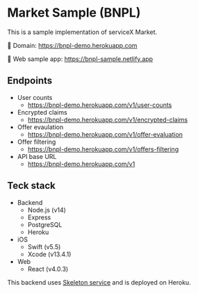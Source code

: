 # Market Sample (BNPL)

This is a sample implementation of serviceX Market.

:link: Domain: https://bnpl-demo.herokuapp.com

:link: Web sample app: https://bnpl-sample.netlify.app

## Endpoints

- User counts
  - https://bnpl-demo.herokuapp.com/v1/user-counts
- Encrypted claims
  - https://bnpl-demo.herokuapp.com/v1/encrypted-claims
- Offer evaulation
  - https://bnpl-demo.herokuapp.com/v1/offer-evaluation
- Offer filtering
  - https://bnpl-demo.herokuapp.com/v1/offers-filtering
- API base URL
  - https://bnpl-demo.herokuapp.com/v1

## Teck stack

- Backend
  - Node.js (v14)
  - Express
  - PostgreSQL
  - Heroku
- iOS
  - Swift (v5.5)
  - Xcode (v13.4.1)
- Web
  - React (v4.0.3)

This backend uses [Skeleton service](https://github.com/credify-pte-ltd/serviceX-skeleton-nodejs) and is deployed on Heroku.


